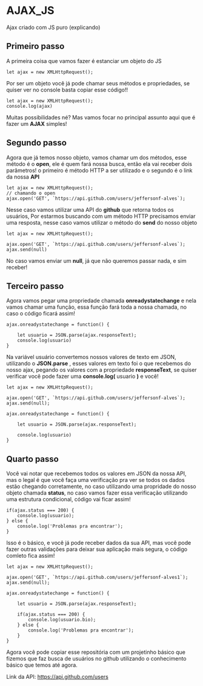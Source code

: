 # AJAX_JS
Ajax criado com JS puro (explicando)

## Primeiro passo

A primeira coisa que vamos fazer é estanciar um objeto do JS

```
let ajax = new XMLHttpRequest();

```
Por ser um objeto você já pode chamar seus métodos e propriedades, se quiser ver no console basta
copiar esse código!!
```
let ajax = new XMLHttpRequest();
console.log(ajax)
```
Muitas possibilidades né?
Mas vamos focar no principal assunto aqui que é fazer um **AJAX** simples!

## Segundo passo

Agora que já temos nosso objeto, vamos chamar um dos métodos, esse método é o **open**, ele é quem fará nossa busca, então ela vai receber dois parâmetros! o primeiro é método HTTP a ser utilizado e o segundo é o link da nossa **API**
```
let ajax = new XMLHttpRequest();
// chamando o open
ajax.open('GET', `https://api.github.com/users/jeffersonf-alves`);
```
Nesse caso vamos utilizar uma API do **github** que retorna todos os usuários, Por estarmos buscando com um método HTTP precisamos enviar uma resposta, nesse caso vamos utilizar o método do **send** do nosso objeto

```
let ajax = new XMLHttpRequest();

ajax.open('GET', `https://api.github.com/users/jeffersonf-alves`);
ajax.send(null)
```
No caso vamos enviar um **null**, já que não queremos passar nada, e sim receber!

## Terceiro passo
Agora vamos pegar uma propriedade chamada **onreadystatechange** e nela vamos chamar uma função, essa função fará toda a nossa chamada, no caso o código ficará assim!
```
ajax.onreadystatechange = function() {

    let usuario = JSON.parse(ajax.responseText);
    console.log(usuario)
}

```
 Na variável usuário convertemos nossos valores de texto em JSON, utilizando o **JSON.parse** , esses valores em texto foi o que recebemos do nosso ajax, pegando os valores com a propriedade **responseText**, se quiser verificar você pode fazer uma **console.log(** usuario **)** e você!

```
let ajax = new XMLHttpRequest();

ajax.open('GET', `https://api.github.com/users/jeffersonf-alves`);
ajax.send(null);

ajax.onreadystatechange = function() {

    let usuario = JSON.parse(ajax.responseText);

    console.log(usuario)
}

```
## Quarto passo
Você vai notar que recebemos todos os valores em JSON da nossa API, mas o legal é que você faça uma verificação pra ver se todos os dados estão chegando corretamente, no caso utilizando uma propridade do nosso objeto chamada **status**, no caso vamos fazer essa verificação utilizando uma estrutura condicional, código vai ficar assim!

```
if(ajax.status === 200) {
    console.log(usuario);
} else {
    console.log('Problemas pra encontrar');
}
```
Isso é o básico, e você já pode receber dados da sua API, mas você pode fazer outras validações para deixar sua aplicação mais segura,
o código comleto fica assim!
```
let ajax = new XMLHttpRequest();

ajax.open('GET', `https://api.github.com/users/jeffersonf-alves1`);
ajax.send(null);

ajax.onreadystatechange = function() {

    let usuario = JSON.parse(ajax.responseText);

    if(ajax.status === 200) {
        console.log(usuario.bio);
    } else {
        console.log('Problemas pra encontrar');
    }
}

```

Agora você pode copiar esse repositória com um projetinho básico que fizemos que faz busca de usuários no github utilizando o conhecimento básico que temos até agora.


Link da API: https://api.github.com/users

